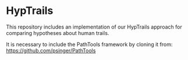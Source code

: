 HypTrails
=========

This repository includes an implementation of our HypTrails approach for comparing hypotheses about human trails.

It is necessary to include the PathTools framework by cloning it from:
https://github.com/psinger/PathTools
